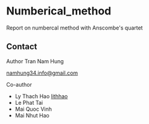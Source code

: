 # Numberical_method
Report on numbercal method with Anscombe's quartet 

## Contact

Author Tran Nam Hung

namhung34.info@gmail.com

Co-author 

* Ly Thach Hao [lithhao](https://github.com/lithhao)
* Le Phat Tai
* Mai Quoc Vinh
* Mai Nhut Hao
